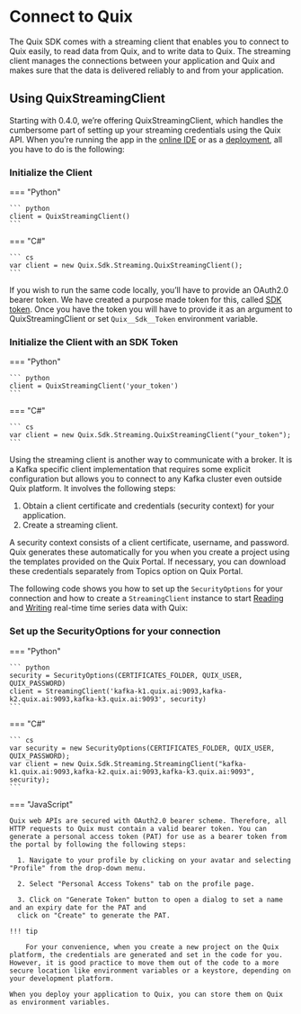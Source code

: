# Connect to Quix

The Quix SDK comes with a streaming client that enables you to connect to Quix easily, to read data from Quix, and to write data to Quix. The streaming client manages the connections between your application and Quix and makes sure that the data is delivered reliably to and from your application.

## Using QuixStreamingClient

Starting with 0.4.0, we’re offering QuixStreamingClient, which handles the cumbersome part of setting up your streaming credentials using the Quix API. When you’re running the app in the [online IDE](/platform/definitions/#online-ide) or as a [deployment](/platform/definitions#deployment), all you have to do is the following:


### Initialize the Client

=== "Python"
    
    ``` python
    client = QuixStreamingClient()
    ```

=== "C\#"
    
    ``` cs
    var client = new Quix.Sdk.Streaming.QuixStreamingClient();
    ```

If you wish to run the same code locally, you’ll have to provide an OAuth2.0 bearer token. We have created a purpose made token for this, called [SDK token](/platform/how-to/use-sdk-token). Once you have the token you will have to provide it as an argument to QuixStreamingClient or set `Quix__Sdk__Token` environment variable.

### Initialize the Client with an SDK Token

=== "Python"
    
    ``` python
    client = QuixStreamingClient('your_token')
    ```

=== "C\#"
    
    ``` cs
    var client = new Quix.Sdk.Streaming.QuixStreamingClient("your_token");
    ```

Using the streaming client is another way to communicate with a broker. It is a Kafka specific client implementation that requires some explicit configuration but allows you to connect to any Kafka cluster even outside Quix platform. It involves the following steps:

1. Obtain a client certificate and credentials (security context) for your application.
2. Create a streaming client.

A security context consists of a client certificate, username, and password. Quix generates these automatically for you when you create a project using the templates provided on the Quix Portal. If necessary, you can download these credentials separately from Topics option on Quix Portal.

The following code shows you how to set up the `SecurityOptions` for your connection and how to create a `StreamingClient` instance to start [Reading](/sdk/read.md) and [Writing](/sdk/write.md) real-time time series data with Quix:
    
### Set up the SecurityOptions for your connection
    
=== "Python"
	
	``` python
	security = SecurityOptions(CERTIFICATES_FOLDER, QUIX_USER, QUIX_PASSWORD)
	client = StreamingClient('kafka-k1.quix.ai:9093,kafka-k2.quix.ai:9093,kafka-k3.quix.ai:9093', security)
	```

=== "C\#"
	
	``` cs
	var security = new SecurityOptions(CERTIFICATES_FOLDER, QUIX_USER, QUIX_PASSWORD);
	var client = new Quix.Sdk.Streaming.StreamingClient("kafka-k1.quix.ai:9093,kafka-k2.quix.ai:9093,kafka-k3.quix.ai:9093", security);
	```

=== "JavaScript"

	Quix web APIs are secured with OAuth2.0 bearer scheme. Therefore, all HTTP requests to Quix must contain a valid bearer token. You can generate a personal access token (PAT) for use as a bearer token from the portal by following the following steps:
	
	  1. Navigate to your profile by clicking on your avatar and selecting "Profile" from the drop-down menu.
	
	  2. Select "Personal Access Tokens" tab on the profile page.
	
	  3. Click on "Generate Token" button to open a dialog to set a name and an expiry date for the PAT and
	  click on "Create" to generate the PAT.
     
    !!! tip
    
		For your convenience, when you create a new project on the Quix platform, the credentials are generated and set in the code for you. However, it is good practice to move them out of the code to a more secure location like environment variables or a keystore, depending on your development platform.
    
    When you deploy your application to Quix, you can store them on Quix as environment variables.
    
    
    


